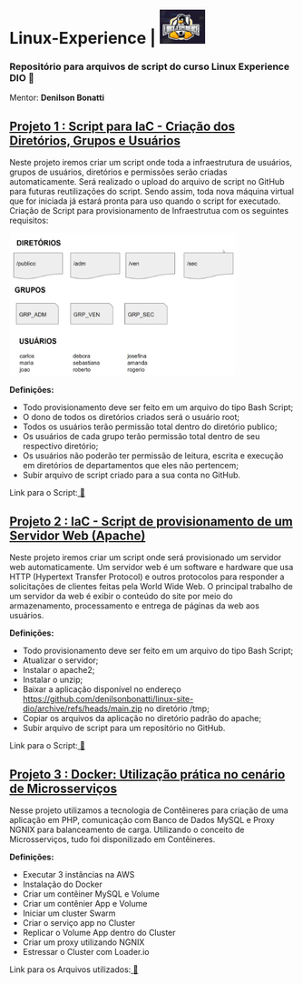 #     Linux-Experience   |  <img style=" align: botton" src="imagens/tux.png" width="80" height="60"> 


### Repositório para arquivos de script  do curso **Linux Experience DIO** :penguin:
Mentor: **Denilson Bonatti**


## <a href="scripts/script-iac.sh"> Projeto 1 : Script para IaC - Criação dos Diretórios, Grupos e Usuários </a>

Neste projeto iremos criar um script onde toda a infraestrutura de usuários, grupos de usuários, diretórios e permissões serão criadas automaticamente. Será realizado o upload do arquivo de script no GitHub para futuras reutilizações do script. Sendo assim, toda nova máquina virtual que for iniciada já estará pronta para uso quando o script for executado.
Criação de Script para provisionamento de Infraestrutua com os seguintes requisitos:

<img src="imagens/mapa-script.png" width="400" height="250">

**Definições:**
- Todo provisionamento deve ser feito em um arquivo do tipo Bash Script;
- O dono de todos os diretórios criados será o usuário root;
- Todos os usuários terão permissão total dentro do diretório publico;
- Os usuários de cada grupo terão permissão total dentro de seu respectivo diretório;
- Os usuários não poderão ter permissão de leitura, escrita e execução em diretórios de departamentos que eles não pertencem;
- Subir arquivo de script criado para a sua conta no GitHub.

Link para o Script:<a href="scripts/script-iac.sh"> :link:</a> 


## <a href="scripts/script-iac-servidor-web.sh"> Projeto 2 : IaC - Script de provisionamento de um Servidor Web (Apache) </a>

Neste projeto iremos criar um script onde será provisionado um servidor web automaticamente. Um servidor web é um software e hardware que usa HTTP (Hypertext Transfer Protocol) e outros protocolos para responder a solicitações de clientes feitas pela World Wide Web. O principal trabalho de um servidor da web é exibir o conteúdo do site por meio do armazenamento, processamento e entrega de páginas da web aos usuários.

**Definições:**
- Todo provisionamento deve ser feito em um arquivo do tipo Bash Script;
- Atualizar o servidor;
- Instalar o apache2;
- Instalar o unzip;
- Baixar a aplicação disponível no endereço https://github.com/denilsonbonatti/linux-site-dio/archive/refs/heads/main.zip no diretório /tmp;
- Copiar os arquivos da aplicação no diretório padrão do apache;
- Subir arquivo de script para um repositório no GitHub.

Link para o Script:<a href="scripts/script-iac-servidor-web.sh"> :link:</a> 


## <a href="toshiro-shibakita/"> Projeto 3 : Docker: Utilização prática no cenário de Microsserviços </a>

Nesse projeto utilizamos a tecnologia de Contêineres para criação de uma aplicação em PHP, comunicação com Banco de Dados MySQL e Proxy NGNIX para balanceamento de carga. Utilizando o conceito de Microsserviços, tudo foi disponilizado em Contêineres.

**Definições:**
- Executar 3 instâncias na AWS
- Instalação do Docker 
- Criar um contêiner MySQL e Volume
- Criar um contênier App e Volume
- Iniciar um cluster Swarm
- Criar o serviço app no Cluster 
- Replicar o Volume App dentro do Cluster
- Criar um proxy utilizando NGNIX
- Estressar o Cluster com Loader.io

Link para os Arquivos utilizados:<a href="toshiro-shibakita/"> :link:</a> 

